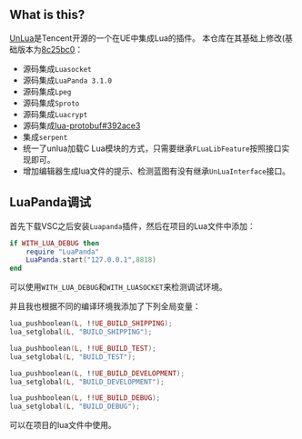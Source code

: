 ## What is this?
[UnLua](https://github.com/Tencent/UnLua/)是Tencent开源的一个在UE中集成Lua的插件。
本仓库在其基础上修改(基础版本为[8c25bc0](https://github.com/Tencent/UnLua/commit/8c25bc0defc14b759572273b0f70e786bd33838c)：

- 源码集成`Luasocket`
- 源码集成`LuaPanda 3.1.0`
- 源码集成`Lpeg`
- 源码集成`Sproto`
- 源码集成`Luacrypt`
- 源码集成[lua-protobuf#392ace3](https://github.com/starwing/lua-protobuf/commit/392ace3abd4a46e5c386e52d2d16c9aade52e46d)
- 集成`serpent`
- 统一了unlua加载C Lua模块的方式，只需要继承`FLuaLibFeature`按照接口实现即可。
- 增加编辑器生成lua文件的提示、检测蓝图有没有继承`UnLuaInterface`接口。

## LuaPanda调试
首先下载VSC之后安装`Luapanda`插件，然后在项目的Lua文件中添加：

```lua
if WITH_LUA_DEBUG then
    require "LuaPanda"
    LuaPanda.start("127.0.0.1",8818)
end
```
可以使用`WITH_LUA_DEBUG`和`WITH_LUASOCKET`来检测调试环境。

并且我也根据不同的编译环境我添加了下列全局变量：

```lua
lua_pushboolean(L, !!UE_BUILD_SHIPPING);
lua_setglobal(L, "BUILD_SHIPPING");

lua_pushboolean(L, !!UE_BUILD_TEST);
lua_setglobal(L, "BUILD_TEST");

lua_pushboolean(L, !!UE_BUILD_DEVELOPMENT);
lua_setglobal(L, "BUILD_DEVELOPMENT");

lua_pushboolean(L, !!UE_BUILD_DEBUG);
lua_setglobal(L, "BUILD_DEBUG");
```
可以在项目的lua文件中使用。